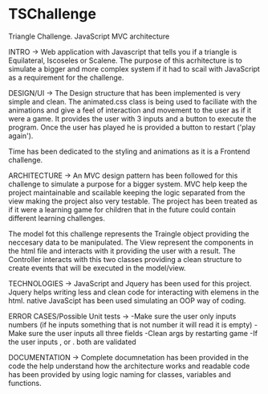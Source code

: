 # TSChallenge
Triangle Challenge. JavaScript MVC architecture

INTRO -> 
Web application with Javascript that tells you if a triangle is Equilateral, Iscoseles or Scalene. 
The purpose of this acrhitecture is to simulate a bigger and more complex system if it had to scail with JavaScript as a requirement for the challenge.

DESIGN/UI -> 
The Design structure that has been implemented is very simple and clean. 
The animated.css class is being used to faciliate with the animations and give a feel of interaction and movement to the user as if it were a game.
It provides the user with 3 inputs and a button to execute the program. 
Once the user has played he is provided a button to restart ('play again'). 

Time has been dedicated to the styling and animations as it is a Frontend challenge.

ARCHITECTURE -> 
An MVC design pattern has been followed for this challenge to simulate a purpose for a bigger system. 
MVC help keep the project maintainable and scailable keeping the logic separated from the view making the project also very testable. 
The project has been treated as if it were a learning game for children that in the future could contain different learning challenges.

The model fot this challenge represents the Traingle object providing the neccesary data to be manipulated.
The View represent the components in the html file and interacts with it providing the user with a result.
The Controller interacts with this two classes providing a clean structure to create events that will be executed in the model/view. 

TECHNOLOGIES -> 
JavaScript and Jquery has been used for this project. 
Jquery helps writing less and clean code for interacting with elemens in the html.
native JavaScipt has been used simulating an OOP way of coding. 

ERROR CASES/Possible Unit tests -> 
-Make sure the user only inputs numbers (if he inputs something that is not number it will read it is empty)
-Make sure the user inputs all three fields
-Clean args by restarting game
-If the user inputs , or . both are validated

DOCUMENTATION -> 
Complete documnetation has been provided in the code the help understand how the architecture works and readable code has been provided by using logic naming for classes, variables and functions.




